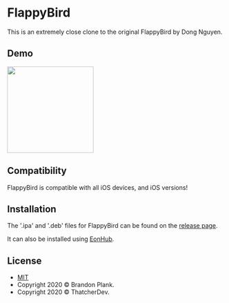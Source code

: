 # FlappyBird

This is an extremely close clone to the original FlappyBird by Dong Nguyen.

## Demo
<img src="demo/demo.gif" width="200">

## Compatibility
FlappyBird is compatible with all iOS devices, and iOS versions!

## Installation
The '.ipa' and '.deb' files for FlappyBird can be found on the [release page](https://github.com/brandonplank/flappybird/releases).

It can also be installed using [EonHub](https://app.eonhubapp.com/).

## License
- [MIT](https://choosealicense.com/licenses/mit/)
- Copyright 2020 © Brandon Plank.
- Copyright 2020 © ThatcherDev.
